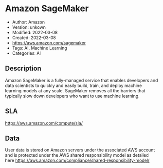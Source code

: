 # Amazon SageMaker

* Author: Amazon
* Version: unkown
* Modified: 2022-03-08
* Created: 2022-03-08
* <https://aws.amazon.com/sagemaker>
* Tags: AI, Machine Learning
* Categories: AI

## Description

Amazon SageMaker is a fully-managed service that enables developers and data scientists to quickly and easily build, train, and deploy machine learning models at any scale. SageMaker removes all the barriers that typically slow down developers who want to use machine learning.

## SLA

https://aws.amazon.com/compute/sla/

## Data

User data is stored on Amazon servers under the associated AWS account and is protected under the AWS shared responsibility model as detailed here https://aws.amazon.com/compliance/shared-responsibility-model/
